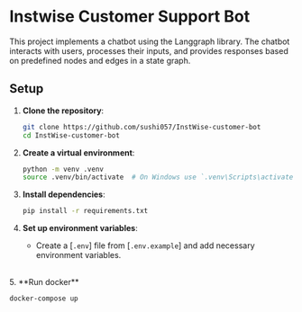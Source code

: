 # Instwise Customer Support Bot

This project implements a chatbot using the Langgraph library. The chatbot interacts with users, processes their inputs, and provides responses based on predefined nodes and edges in a state graph.

## Setup

1. **Clone the repository**:

   ```sh
   git clone https://github.com/sushi057/InstWise-customer-bot
   cd InstWise-customer-bot
   ```

2. **Create a virtual environment**:

   ```sh
   python -m venv .venv
   source .venv/bin/activate  # On Windows use `.venv\Scripts\activate`
   ```

3. **Install dependencies**:

   ```sh
   pip install -r requirements.txt
   ```

4. **Set up environment variables**:
   - Create a [`.env`] file from [`.env.example`] and add necessary environment variables.
</br>
5. **Run docker**

   ```sh
   docker-compose up
   ```
